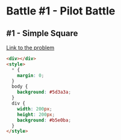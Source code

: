 # Battle #1 - Pilot Battle

## #1 - Simple Square

[Link to the problem](https://cssbattle.dev/play/1)

[result]: ./images/1-simply-square.png

```html
<div></div>
<style>
  * {
    margin: 0;
  }
  body {
    background: #5d3a3a;
  }
  div {
    width: 200px;
    height: 200px;
    background: #b5e0ba;
  }
</style>
```